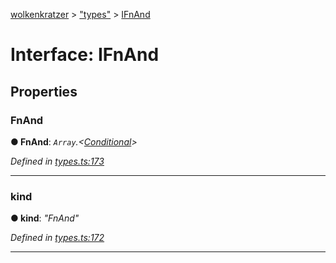 [wolkenkratzer](../README.md) > ["types"](../modules/_types_.md) > [IFnAnd](../interfaces/_types_.ifnand.md)



# Interface: IFnAnd


## Properties
<a id="fnand"></a>

###  FnAnd

**●  FnAnd**:  *`Array`.<[Conditional](../modules/_types_.md#conditional)>* 

*Defined in [types.ts:173](https://github.com/arminhammer/wolkenkratzer/blob/8ba2fdf/src/types.ts#L173)*





___

<a id="kind"></a>

###  kind

**●  kind**:  *"FnAnd"* 

*Defined in [types.ts:172](https://github.com/arminhammer/wolkenkratzer/blob/8ba2fdf/src/types.ts#L172)*





___


